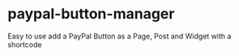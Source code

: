 # paypal-button-manager
Easy to use add a PayPal Button as a Page, Post and Widget with a shortcode
